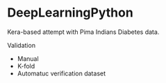 # DeepLearningPython
Kera-based attempt with Pima Indians Diabetes data.

Validation 
  - Manual
  - K-fold 
  - Automatuc verification dataset
